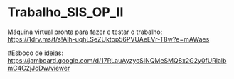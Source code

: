 # Trabalho_SIS_OP_II
Máquina virtual pronta para fazer e testar o trabalho:
https://1drv.ms/f/s!Alh-uqhLSeZUktop56PVUAeEVr-T8w?e=mAWaes

#Esboço de ideias:
https://jamboard.google.com/d/17RLauAyzycSINQMeSMQ8x2G2y0fURlalbmC4C2jJoDw/viewer
